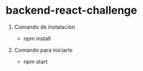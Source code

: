 # backend-react-challenge

1. Comando de instalación
   *  npm install

2. Comando para iniciarlo
   *  npm start
